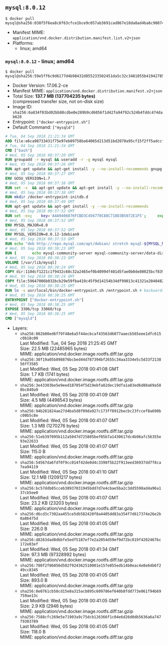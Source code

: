 ## `mysql:8.0.12`

```console
$ docker pull mysql@sha256:038f5f6ea8c8f63cfce1bce9c057ab3691cad867e18da8ad4ba6c90874d0537a
```

-	Manifest MIME: `application/vnd.docker.distribution.manifest.list.v2+json`
-	Platforms:
	-	linux; amd64

### `mysql:8.0.12` - linux; amd64

```console
$ docker pull mysql@sha256:59e5ff6c9d6177d4b98432d055233502451da5c32c3481055b41942785df9e77
```

-	Docker Version: 17.06.2-ce
-	Manifest MIME: `application/vnd.docker.distribution.manifest.v2+json`
-	Total Size: **137.7 MB (137704235 bytes)**  
	(compressed transfer size, not on-disk size)
-	Image ID: `sha256:6a834f03bd02bb88cdbe0e289b9cd6056f1d42fa94792c524b4fddc474dab628`
-	Entrypoint: `["docker-entrypoint.sh"]`
-	Default Command: `["mysqld"]`

```dockerfile
# Tue, 04 Sep 2018 21:21:34 GMT
ADD file:e6ca98733431f75e97eb09758ba64065d213d51bd2070a95cf15f2ff5adccfc4 in / 
# Tue, 04 Sep 2018 21:21:34 GMT
CMD ["bash"]
# Wed, 05 Sep 2018 00:37:20 GMT
RUN groupadd -r mysql && useradd -r -g mysql mysql
# Wed, 05 Sep 2018 00:37:26 GMT
RUN apt-get update && apt-get install -y --no-install-recommends gnupg dirmngr && rm -rf /var/lib/apt/lists/*
# Wed, 05 Sep 2018 00:37:27 GMT
ENV GOSU_VERSION=1.7
# Wed, 05 Sep 2018 00:37:38 GMT
RUN set -x 	&& apt-get update && apt-get install -y --no-install-recommends ca-certificates wget && rm -rf /var/lib/apt/lists/* 	&& wget -O /usr/local/bin/gosu "https://github.com/tianon/gosu/releases/download/$GOSU_VERSION/gosu-$(dpkg --print-architecture)" 	&& wget -O /usr/local/bin/gosu.asc "https://github.com/tianon/gosu/releases/download/$GOSU_VERSION/gosu-$(dpkg --print-architecture).asc" 	&& export GNUPGHOME="$(mktemp -d)" 	&& gpg --keyserver ha.pool.sks-keyservers.net --recv-keys B42F6819007F00F88E364FD4036A9C25BF357DD4 	&& gpg --batch --verify /usr/local/bin/gosu.asc /usr/local/bin/gosu 	&& gpgconf --kill all 	&& rm -rf "$GNUPGHOME" /usr/local/bin/gosu.asc 	&& chmod +x /usr/local/bin/gosu 	&& gosu nobody true 	&& apt-get purge -y --auto-remove ca-certificates wget
# Wed, 05 Sep 2018 00:37:38 GMT
RUN mkdir /docker-entrypoint-initdb.d
# Wed, 05 Sep 2018 00:37:49 GMT
RUN apt-get update && apt-get install -y --no-install-recommends 		pwgen 		openssl 		perl 	&& rm -rf /var/lib/apt/lists/*
# Wed, 05 Sep 2018 00:37:52 GMT
RUN set -ex; 	key='A4A9406876FCBD3C456770C88C718D3B5072E1F5'; 	export GNUPGHOME="$(mktemp -d)"; 	gpg --keyserver ha.pool.sks-keyservers.net --recv-keys "$key"; 	gpg --export "$key" > /etc/apt/trusted.gpg.d/mysql.gpg; 	gpgconf --kill all; 	rm -rf "$GNUPGHOME"; 	apt-key list > /dev/null
# Wed, 05 Sep 2018 00:37:52 GMT
ENV MYSQL_MAJOR=8.0
# Wed, 05 Sep 2018 00:37:52 GMT
ENV MYSQL_VERSION=8.0.12-1debian9
# Wed, 05 Sep 2018 00:37:53 GMT
RUN echo "deb http://repo.mysql.com/apt/debian/ stretch mysql-${MYSQL_MAJOR}" > /etc/apt/sources.list.d/mysql.list
# Wed, 05 Sep 2018 00:38:23 GMT
RUN { 		echo mysql-community-server mysql-community-server/data-dir select ''; 		echo mysql-community-server mysql-community-server/root-pass password ''; 		echo mysql-community-server mysql-community-server/re-root-pass password ''; 		echo mysql-community-server mysql-community-server/remove-test-db select false; 	} | debconf-set-selections 	&& apt-get update && apt-get install -y mysql-community-client="${MYSQL_VERSION}" mysql-community-server-core="${MYSQL_VERSION}" && rm -rf /var/lib/apt/lists/* 	&& rm -rf /var/lib/mysql && mkdir -p /var/lib/mysql /var/run/mysqld 	&& chown -R mysql:mysql /var/lib/mysql /var/run/mysqld 	&& chmod 777 /var/run/mysqld
# Wed, 05 Sep 2018 00:38:23 GMT
VOLUME [/var/lib/mysql]
# Wed, 05 Sep 2018 00:38:24 GMT
COPY dir:110dcf1221c1f9432c68c32a2465ef0b40994f401d5fae0b0de80025bcf839a5 in /etc/mysql/ 
# Wed, 05 Sep 2018 00:38:24 GMT
COPY file:59647006b032bcb29e59fba419c45f9d14154b34df99013c41321e204048254c in /usr/local/bin/ 
# Wed, 05 Sep 2018 00:38:25 GMT
RUN ln -s usr/local/bin/docker-entrypoint.sh /entrypoint.sh # backwards compat
# Wed, 05 Sep 2018 00:38:25 GMT
ENTRYPOINT ["docker-entrypoint.sh"]
# Wed, 05 Sep 2018 00:38:25 GMT
EXPOSE 3306/tcp 33060/tcp
# Wed, 05 Sep 2018 00:38:25 GMT
CMD ["mysqld"]
```

-	Layers:
	-	`sha256:802b00ed6f79f48e6a5f44ecbcaf43563d6077aaecb565eee1dfc615c0b18c00`  
		Last Modified: Tue, 04 Sep 2018 21:25:45 GMT  
		Size: 22.5 MB (22485965 bytes)  
		MIME: application/vnd.docker.image.rootfs.diff.tar.gzip
	-	`sha256:30f19a05b898876bcbed44d787394bf2655c34aa3334e5c5d33f213856ff3585`  
		Last Modified: Wed, 05 Sep 2018 00:41:08 GMT  
		Size: 1.7 KB (1741 bytes)  
		MIME: application/vnd.docker.image.rootfs.diff.tar.gzip
	-	`sha256:3e43303be5e9eed187054f5d19ebfa02dec19dfa1a83ed6d88a69a588bc840a9`  
		Last Modified: Wed, 05 Sep 2018 00:41:09 GMT  
		Size: 4.5 MB (4498543 bytes)  
		MIME: application/vnd.docker.image.rootfs.diff.tar.gzip
	-	`sha256:94b281824ae27d4ba5d8f09da927c173ff8912becbc23fccef8a690bc00b5c8e`  
		Last Modified: Wed, 05 Sep 2018 00:41:07 GMT  
		Size: 1.3 MB (1270276 bytes)  
		MIME: application/vnd.docker.image.rootfs.diff.tar.gzip
	-	`sha256:51eb397095b112a5047d725805bef05b7a1430617dc4b96afc56355e93e22633`  
		Last Modified: Wed, 05 Sep 2018 00:41:07 GMT  
		Size: 115.0 B  
		MIME: application/vnd.docker.image.rootfs.diff.tar.gzip
	-	`sha256:54567da6fdf0f9cc014f42de0d4c3398f5b22f913eed36937dd7f8ca7ea94119`  
		Last Modified: Wed, 05 Sep 2018 00:41:10 GMT  
		Size: 12.1 MB (12091217 bytes)  
		MIME: application/vnd.docker.image.rootfs.diff.tar.gzip
	-	`sha256:bc57ddb85cceb38937031945bdd7d7e4cbae5ba2c3dd5598ad4a96a137cb5ee0`  
		Last Modified: Wed, 05 Sep 2018 00:41:07 GMT  
		Size: 23.2 KB (23203 bytes)  
		MIME: application/vnd.docker.image.rootfs.diff.tar.gzip
	-	`sha256:d6cd3c7302aa455ce5db582420f8a4405dd83a354f7d617374e26e2b0a86475d`  
		Last Modified: Wed, 05 Sep 2018 00:41:05 GMT  
		Size: 226.0 B  
		MIME: application/vnd.docker.image.rootfs.diff.tar.gzip
	-	`sha256:d8263dad8dbbfe5edf5187ef7e2a2054d59ef9d72bc019f4202467bc172e03ef`  
		Last Modified: Wed, 05 Sep 2018 00:41:34 GMT  
		Size: 97.3 MB (97328992 bytes)  
		MIME: application/vnd.docker.image.rootfs.diff.tar.gzip
	-	`sha256:780f2f86056d502f924362510001e15fe055edb14b0eac4e8e64b6f249cc8345`  
		Last Modified: Wed, 05 Sep 2018 00:41:05 GMT  
		Size: 893.0 B  
		MIME: application/vnd.docker.image.rootfs.diff.tar.gzip
	-	`sha256:8e0761cb58cd15e8a315acb895c609786ef640b8fdd773e061f94b69759ae13c`  
		Last Modified: Wed, 05 Sep 2018 00:41:05 GMT  
		Size: 2.9 KB (2946 bytes)  
		MIME: application/vnd.docker.image.rootfs.diff.tar.gzip
	-	`sha256:7588cfc269e5e71903a9c75dcb126366f1c04e6d26d0db5636a6a747f9303789`  
		Last Modified: Wed, 05 Sep 2018 00:41:05 GMT  
		Size: 118.0 B  
		MIME: application/vnd.docker.image.rootfs.diff.tar.gzip

